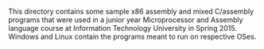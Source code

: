 
This directory contains some sample x86 assembly and mixed C/assembly programs that were used
in a junior year Microprocessor and Assembly language course at Information Technology University in Spring 2015.
Windows and Linux contain the programs meant to run on respective OSes. 
